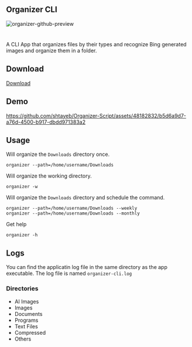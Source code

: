 ## Organizer CLI
![organizer-github-preview](https://github.com/shtayeb/Organizer-Script/assets/48182832/8bff8cee-c0de-45b4-ae17-9a76f2e9cd78)
#
A CLI App that organizes files by their types and recognize Bing generated images and organize them in a folder.

## Download 
[Download](https://github.com/shtayeb/Organizer-Script/releases)

## Demo
https://github.com/shtayeb/Organizer-Script/assets/48182832/b5d6a9d7-a76d-4500-b917-dbdd971383a2


## Usage
Will organize the `Downloads` directory once.

```shell
organizer --path=/home/username/Downloads
```
Will organize the working directory.
```shell
organizer -w
```

Will organize the `Downloads` directory and schedule the command.

```shell
organizer --path=/home/username/Downloads --weekly
organizer --path=/home/username/Downloads --monthly
```
Get help
```shell
organizer -h
```
## Logs
You can find the applicatin log file in the same directory as the app executable.
The log file is named `organizer-cli.log`

### Directories
- AI Images
- Images
- Documents
- Programs
- Text Files
- Compressed
- Others


